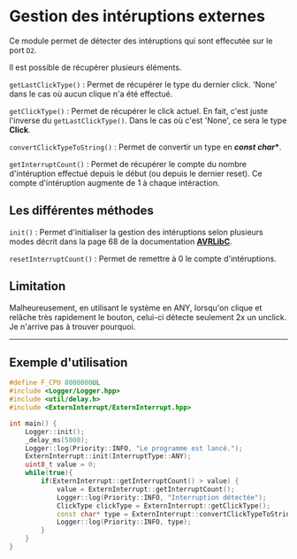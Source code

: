 <h1>Gestion des intéruptions externes</h1>

Ce module permet de détecter des intéruptions qui sont effecutée
sur le port `D2`.

Il est possible de récupérer plusieurs éléments.

`getLastClickType()` : Permet de récupérer le type du dernier click.
'None' dans le cas où aucun clique n'a été effectué.

`getClickType()` : Permet de récupérer le click actuel. En fait, c'est juste l'inverse du `getLastClickType()`. Dans le cas où c'est 'None', ce sera le type **Click**.

`convertClickTypeToString()` : Permet de convertir un type en __*const char**__.

`getInterruptCount()` : Permet de récupérer le compte du nombre d'intéruption effectué depuis le début (ou depuis le dernier reset). Ce compte d'intéruption augmente de 1 à chaque intéraction.

<h2>Les différentes méthodes</h2>

`init()` : Permet d'initialiser la gestion des intéruptions selon plusieurs modes décrit dans la page 68 de la documentation [**AVRLibC**](http://ww1.microchip.com/downloads/en/DeviceDoc/Atmel-8272-8-bit-AVR-microcontroller-ATmega164A_PA-324A_PA-644A_PA-1284_P_datasheet.pdf).

`resetInterruptCount()` : Permet de remettre à 0 le compte d'intéruptions.


## Limitation

Malheureusement, en utilisant le système en ANY, lorsqu'on clique et relâche très rapidement le bouton, celui-ci détecte seulement 2x un unclick. Je n'arrive pas à trouver pourquoi.

<hr>
<h2>Exemple d'utilisation</h2>

```cpp
#define F_CPU 8000000UL
#include <Logger/Logger.hpp>
#include <util/delay.h>
#include <ExternInterrupt/ExternInterrupt.hpp>

int main() {
    Logger::init();
    _delay_ms(5000);
    Logger::log(Priority::INFO, "Le programme est lancé.");
    ExternInterrupt::init(InterruptType::ANY);
    uint8_t value = 0;
    while(true){
        if(ExternInterrupt::getInterruptCount() > value) {
            value = ExternInterrupt::getInterruptCount();
            Logger::log(Priority::INFO, "Interruption détectée");
            ClickType clickType = ExternInterrupt::getClickType();
            const char* type = ExternInterrupt::convertClickTypeToString(clickType);
            Logger::log(Priority::INFO, type);
        }
    }
}
```

